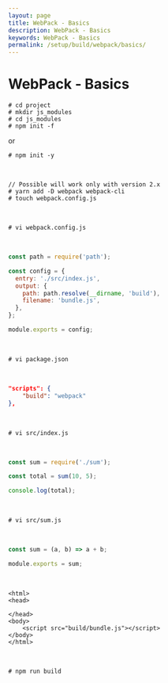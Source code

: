 ```yaml
---
layout: page
title: WebPack - Basics
description: WebPack - Basics
keywords: WebPack - Basics
permalink: /setup/build/webpack/basics/
---
```


# WebPack - Basics

    # cd project
    # mkdir js_modules
    # cd js_modules
    # npm init -f

or

    # npm init -y

<br/>

    // Possible will work only with version 2.x
    # yarn add -D webpack webpack-cli
    # touch webpack.config.js

<br/>

    # vi webpack.config.js

<br/>

```js
const path = require('path');

const config = {
  entry: './src/index.js',
  output: {
    path: path.resolve(__dirname, 'build'),
    filename: 'bundle.js',
  },
};

module.exports = config;
```

<br/>

    # vi package.json

<br/>

```json
"scripts": {
    "build": "webpack"
},
```

<br/>

    # vi src/index.js

<br/>

```js
const sum = require('./sum');

const total = sum(10, 5);

console.log(total);
```

<br/>

    # vi src/sum.js

<br/>

```js
const sum = (a, b) => a + b;

module.exports = sum;
```

<br/>

```
<html>
<head>

</head>
<body>
    <script src="build/bundle.js"></script>
</body>
</html>
```

<br/>

    # npm run build

